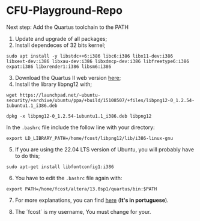 # CFU-Playground-Repo
 Next step: Add the Quartus toolchain to the PATH
  1. Update and upgrade of all packages;
  2. Install dependeces of 32 bits kernel; 
   ```
   sudo apt install -y libstdc++6:i386 libc6:i386 libx11-dev:i386 libxext-dev:i386 libxau-dev:i386 libxdmcp-dev:i386 libfreetype6:i386 expat:i386 libxrender1:i386 libsm6:i386
   ```
  3. Download the Quartus II web version [here](https://www.intel.com/content/www/us/en/software-kit/666221/intel-quartus-ii-web-edition-design-software-version-13-1-for-windows.html);
  4. Install the library libpng12 with;
  ```
  wget https://launchpad.net/~ubuntu-security/+archive/ubuntu/ppa/+build/15108507/+files/libpng12-0_1.2.54-1ubuntu1.1_i386.deb
  ```
  ```
  dpkg -x libpng12-0_1.2.54-1ubuntu1.1_i386.deb libpng12
  ```
In the `.bashrc` file include the follow line with your directory:
 ```
 export LD_LIBRARY_PATH=/home/fcost/libpng12/lib/i386-linux-gnu
 ```
  5. If you are using the 22.04 LTS version of Ubuntu, you will probably have to do this;
  ```
  sudo apt-get install libfontconfig1:i386
  ```
  6. You have to edit the `.bashrc` file again with:
  ```
  export PATH=/home/fcost/altera/13.0sp1/quartus/bin:$PATH
  ```
  7. For more explanations, you can find [here](https://www.youtube.com/watch?v=T-Tg2uEuX6o) (**It's in portuguese**).
  
  8. The ´fcost´ is my username, You must change for your.
